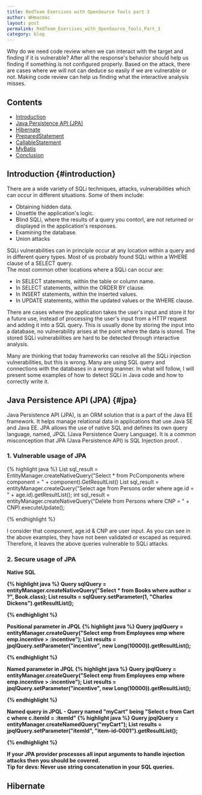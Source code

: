 ```yaml
---
title: RedTeam Exercises with OpenSource Tools part 3
author: WHmacmac
layout: post
permalink: RedTeam_Exercises_with_OpenSource_Tools_Part_3
category: blog
---
```



Why do we need code review when we can interact with the target and finding if it is vulnerable? After all the response's behavior should help us finding if something is not configured properly. Based on the attack, there are cases where we will not can deduce so easily if we are vulnerable or not. Making code review can help us finding what the interactive analysis misses.

## Contents
* [Introduction](#introduction)
* [Java Persistence API (JPA)](#jpa)
* [Hibernate](#hibernate)
* [PreparedStatement](#preparedstatement)
* [CallableStatement](#callablestatement)
* [MyBatis](#mybatis)
* [Conclusion](#conclusion)

## Introduction {#introduction}

There are a wide variety of SQLi techniques, attacks, vulnerabilities which can occur in different situations. Some of them include:
<ul>
<li>Obtaining hidden data.</li>
<li>Unsettle the application's logic.</li>
<li>Blind SQLi, where the results of a query you contorl, are not returned or displayed in the application's responses.</li>
<li>Examining the database.</li>
<li>Union attacks</li>
</ul>

SQLi vulnerabilities can in principle occur at any location within a query and in different query types. Most of us probably found SQLi within a WHERE clause of a SELECT query.<br/>
The most common other locations where a SQLi can occur are:

<ul>
<li>In SELECT statements, within the table or column name.</li>
<li>In SELECT statements, within the ORDER BY clause.</li>
<li>In INSERT statements, within the inserted values.</li>
<li>In UPDATE statements, within the updated values or the WHERE clause.</li>
</ul>

There are cases where the application takes the user's input and store it for a future use, instead of processing the user's input from a HTTP request and adding it into a SQL query.
This is usually done by storing the input into a database, no vulnerability arises at the point where the data is stored. The stored SQLi vulnerabilities are hard to be detected through interactive analysis.

Many are thinking that today frameworks can resolve all the SQLi injection vulnerabilities, but this is wrong. Many are using SQL query and connections with the databases in a wrong manner. In what will follow, I will present some examples of how to detect SQLi in Java code and how to correctly write it.
   
## Java Persistence API (JPA) {#jpa}
Java Persistence API (JPA), is an ORM solution that is a part of the Java EE framework. It helps manage relational data in applications that use Java SE and Java EE. JPA allows the use of native SQL and defines its own query language, named, JPQL (Java Persistence Query Language). It is a common misconception that JPA (Java Persistence API) is SQL Injection proof. . 

### 1. Vulnerable usage of JPA

{% highlight java %}
List sql_result = EntityManager.createNativeQuery("Select * from PcComponents where component = " + component).GetResultList()
List sql_result = entityManager.createQuery("Select age from Persons order where age.id = " + age.id).getResultList();
int sql_result = entityManager.createNativeQuery("Delete from Persons where CNP = " + CNP).executeUpdate();

{% endhighlight %}

I consider that component, age.id & CNP are user input. As you can see in the above examples, they have not been validated or escaped as required. Therefore, it leaves the above queries vulnerable to SQLi attacks.

### 2. Secure usage of JPA
<b>Native SQL<b/>

{% highlight java %}
Query sqlQuery = entityManager.createNativeQuery("Select * from Books where author = ?", Book.class);
List results = sqlQuery.setParameter(1, "Charles Dickens").getResultList();

{% endhighlight %}

<b>Positional parameter in JPQL</b>
{% highlight java %}
Query jpqlQuery = entityManager.createQuery("Select emp from Employees emp where emp.incentive > :incentive");
List results = jpqlQuery.setParameter("incentive", new Long(10000)).getResultList();

{% endhighlight %}

<b>Named parameter in JPQL</b>
{% highlight java %}
Query jpqlQuery = entityManager.createQuery("Select emp from Employees emp where emp.incentive > :incentive");
List results = jpqlQuery.setParameter("incentive", new Long(10000)).getResultList();

{% endhighlight %}

<b>Named query in JPQL - Query named "myCart" being "Select c from Cart c where c.itemId = :itemId"</b>
{% highlight java %}
Query jpqlQuery = entityManager.createNamedQuery("myCart");
List results = jpqlQuery.setParameter("itemId", "item-id-0001").getResultList();

{% endhighlight %}



If your JPA provider processes all input arguments to handle injection attacks then you should be covered.<br/>
Tip for devs: Never use string concatenation in your SQL queries.




## Hibernate 
